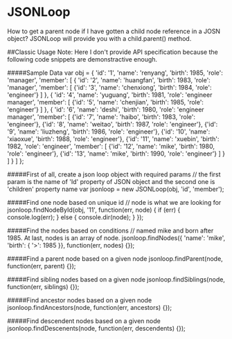 JSONLoop
========

How to get a parent node if I have gotten a child node reference in a JOSN object? JSONLoop will provide you with a child.parent() method.


##Classic Usage
Note: Here I don't provide API specification because the following code snippets are demonstractive enough.


#####Sample Data
	var obj = {
	  'id': '1', 'name': 'renyang', 'birth': 1985, 'role': 'manager',
	  'member': [
	    {
	      'id': '2', 'name': 'huangfan', 'birth': 1983, 'role': 'manager',
	      'member': [
	        {'id': '3', 'name': 'chenxiong', 'birth': 1984, 'role': 'engineer'}
	      ]
	    },
	    {
	      'id': '4', 'name': 'yuguang', 'birth': 1981, 'role': 'engineer manager',
	      'member': [
	        {'id': '5', 'name': 'chenjian', 'birth': 1985, 'role': 'engineer'}
	      ]
	    },
	    {
	      'id': '6', 'name': 'deshi', 'birth': 1980, 'role': 'engineer manager',
	      'member': [
	        {'id': '7', 'name': 'haibo', 'birth': 1983, 'role': 'engineer'},
	        {'id': '8', 'name': 'weitao', 'birth': 1987, 'role': 'engineer'},
	        {'id': '9', 'name': 'liuzheng', 'birth': 1986, 'role': 'engineer'},
	        {'id': '10', 'name': 'xiaoxue', 'birth': 1988, 'role': 'engineer'},
	        {'id': '11', 'name': 'xuebin', 'birth': 1982, 'role': 'engineer',
	          'member': [
	            {'id': '12', 'name': 'mike', 'birth': 1980, 'role': 'engineer'},
	            {'id': '13', 'name': 'mike', 'birth': 1990, 'role': 'engineer'}
	          ]
	        }
	      ]
	    }
	  ]
	};
	
	
#####First of all, create a json loop object with required params
	// the first param is the name of 'Id' property of JSON object and the second one is 'children' property name
	var jsonloop = new JSONLoop(obj, 'id', 'member');
	
#####Find one node based on unique id
	// node is what we are looking for
	jsonloop.findNodeById(obj, '11', function(err, node) {
	  if (err) {
	    console.log(err);
	  } else {
	    console.dir(node);
	  }
	});
	
#####Find the nodes based on conditions
	// named mike and born after 1985. At last, nodes is an array of node.
	jsonloop.findNodes({ 'name': 'mike', 'birth': { '>': 1985 }}, function(err, nodes) {});

#####Find a parent node based on a given node
	jsonloop.findParent(node, function(err, parent) {});

#####Find sibling nodes based on a given node
	jsonloop.findSiblings(node, function(err, siblings) {});

#####Find ancestor nodes based on a given node
	jsonloop.findAncestors(node, function(err, ancestors) {});

#####Find descendent nodes based on a given node
	jsonloop.findDescenents(node, function(err, descendents) {});



